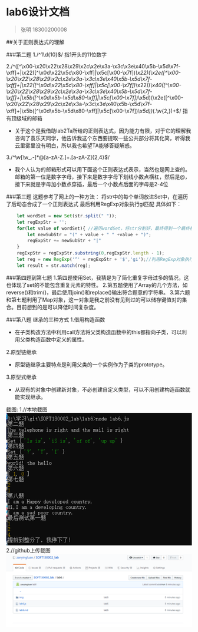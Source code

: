 # lab6设计文档

>张明 18300200008

##关于正则表达式的理解

###第二题
1./^1\d{10}$/ 指1开头的11位数字

2./^([^\x00-\x20\x22\x28\x29\x2c\x2e\x3a-\x3c\x3e\x40\x5b-\x5d\x7f-\xff]+|\x22([^\x0d\x22\x5c\x80-\xff]|\x5c[\x00-\x7f])*\x22)(\x2e([^\x00-\x20\x22\x28\x29\x2c\x2e\x3a-\x3c\x3e\x40\x5b-\x5d\x7f-\xff]+|\x22([^\x0d\x22\x5c\x80-\xff]|\x5c[\x00-\x7f])*\x22))*\x40([^\x00-\x20\x22\x28\x29\x2c\x2e\x3a-\x3c\x3e\x40\x5b-\x5d\x7f-\xff]+|\x5b([^\x0d\x5b-\x5d\x80-\xff]|\x5c[\x00-\x7f])*\x5d)(\x2e([^\x00-\x20\x22\x28\x29\x2c\x2e\x3a-\x3c\x3e\x40\x5b-\x5d\x7f-\xff]+|\x5b([^\x0d\x5b-\x5d\x80-\xff]|\x5c[\x00-\x7f])*\x5d))*(\.\w{2,})+$/ 指有顶级域的邮箱
* 关于这个是我借助lab2Ta所给的正则表达式，因为能力有限，对于它的理解我咨询了袁乐天同学，他告诉我这个东西要提取一些公共部分将其化简，听得我云里雾里没有明白，所以我也希望TA能够答疑解惑。
	
3./^\w[\w_\.-]*@[a-zA-Z\.]+\.[a-zA-Z]{2,4}$/
* 我个人认为的邮箱形式可以用下面这个正则表达式表示，当然也是网上查的。邮箱的第一位是数字字母，接下来是数字字母下划线小数点横杠，然后是@，接下来就是字母加小数点穿插，最后一个小数点后面的字母是2-4位
	
###第三题
这题参考了网上的一种方法：
将str中的每个单词放进Set中，在遍历了后动态合成了一个正则表达式
最后利用RegExp对象执行gi匹配
具体如下：
	
```js
	let wordSet = new Set(str.split(" "));
    let regExpStr = '';
    for(let value of wordSet){ //遍历wordSet，将str分割好，最终得到一个最终模式的regExpstr字符串
        let newSubStr = "(" + value + " " +value + ")";
        regExpStr += newSubStr + "|"
    }
    regExpStr = regExpStr.substring(0,regExpStr.length - 1);
    let reg = new RegExp('^' + regExpStr + '$','gi');//利用RegExp对象执行对大小写不敏感的，全局的匹配
    let result = str.match(reg);
```

###第四题到第七题
	1.第四题使用Set，我猜是为了简化重复字母过多的情况，这也体现了set的不能包含重复元素的特性。
	2.第五题使用了Array的几个方法，如reverse()和trim()，最后使用join()和replace()输出符合题意的字符串。
	3.第六题和第七题利用了Map对象，这一对象是我之前没有见到过的可以储存键值对的集合。目前想到的是可以降低时间复杂度。

###第八题
	继承的三种方式
1.借用构造函数
* 在子类构造方法中利用call方法将父类构造函数中的this都指向子类，可以利用父类构造函数中定义的属性。
    
2.原型链继承
* 原型链继承主要特点是利用父类的一个实例作为子类的prototype。
    
3.原型式继承
* 从现有的对象中创建新对象，不必创建自定义类型，可以不用创建构造函数就能实现继承。
 
截图:
1.//本地截图
![](img/1.jpg)
2.//github上传截图
![](img/2.jpg)